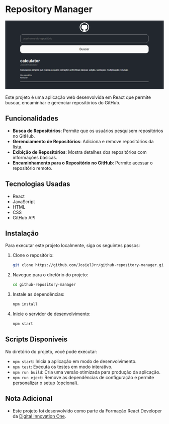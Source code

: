 # Repository Manager

<div align="center">
  <img src="src/assets/github-repository-manager.PNG" alt="Interface do Repository Manager" width=600px>
</div>

Este projeto é uma aplicação web desenvolvida em React que permite buscar, encaminhar e gerenciar repositórios do GitHub.

## Funcionalidades

- **Busca de Repositórios**: Permite que os usuários pesquisem repositórios no GitHub.
- **Gerenciamento de Repositórios**: Adiciona e remove repositórios da lista.
- **Exibição de Repositórios**: Mostra detalhes dos repositórios com informações básicas.
- **Encaminhamento para o Repositório no GitHub**: Permite acessar o repositório remoto.

## Tecnologias Usadas

- React
- JavaScript
- HTML
- CSS
- GitHub API

## Instalação

Para executar este projeto localmente, siga os seguintes passos:

1. Clone o repositório:
    ```bash
    git clone https://github.com/JosielJrr/github-repository-manager.git
    ```
2. Navegue para o diretório do projeto:
    ```bash
    cd github-repository-manager
    ```
3. Instale as dependências:
    ```bash
    npm install
    ```
4. Inicie o servidor de desenvolvimento:
    ```bash
    npm start
    ```

## Scripts Disponíveis

No diretório do projeto, você pode executar:

- `npm start`: Inicia a aplicação em modo de desenvolvimento.
- `npm test`: Executa os testes em modo interativo.
- `npm run build`: Cria uma versão otimizada para produção da aplicação.
- `npm run eject`: Remove as dependências de configuração e permite personalizar o setup (opcional).

## Nota Adicional

 - Este projeto foi desenvolvido como parte da Formação React Developer da [Digital Innovation One](https://www.dio.me/).
